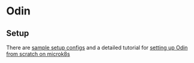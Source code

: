 # Odin

## Setup

There are [sample setup configs](https://github.com/Interactions-AI/sample-odin-configs) and a detailed tutorial for
[setting up Odin from scratch on microk8s](https://github.com/Interactions-AI/sample-odin-configs/blob/main/docs/odin-from-scratch.md)

